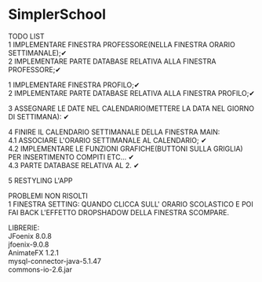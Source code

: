 # SimplerSchool
TODO LIST<br />
  1 IMPLEMENTARE FINESTRA PROFESSORE(NELLA FINESTRA ORARIO SETTIMANALE);✔<br />
  2 IMPLEMENTARE PARTE DATABASE RELATIVA ALLA FINESTRA PROFESSORE;✔<br />
  
  1 IMPLEMENTARE FINESTRA PROFILO;✔<br />
  2 IMPLEMENTARE PARTE DATABASE RELATIVA ALLA FINESTRA PROFILO;✔<br />
  
  3 ASSEGNARE LE DATE NEL CALENDARIO(METTERE LA DATA NEL GIORNO DI SETTIMANA): ✔<br />
      
  4 FINIRE IL CALENDARIO SETTIMANALE DELLA FINESTRA MAIN:<br />
      4.1 ASSOCIARE L'ORARIO SETTIMANALE AL CALENDARIO; ✔<br />
      4.2 IMPLEMENTARE LE FUNZIONI GRAFICHE(BUTTONI SULLA GRIGLIA) PER INSERTIMENTO COMPITI ETC... ✔<br />
      4.3 PARTE DATABASE RELATIVA AL 2. ✔<br />
  
  5 RESTYLING L'APP<br />
  
  PROBLEMI NON RISOLTI<br />
    1 FINESTRA SETTING: QUANDO CLICCA SULL' ORARIO SCOLASTICO E POI FAI BACK L'EFFETTO DROPSHADOW DELLA FINESTRA SCOMPARE.<br />
    
LIBRERIE:<br />
  JFoenix 8.0.8<br />
  jfoenix-9.0.8<br />
  AnimateFX 1.2.1<br />
  mysql-connector-java-5.1.47<br />
  commons-io-2.6.jar
